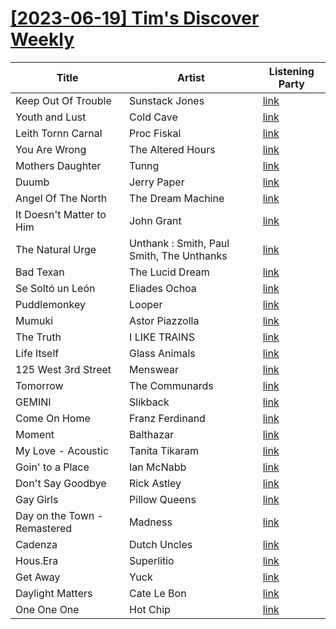 # [[2023-06-19] Tim's Discover Weekly](https://open.spotify.com/user/zachthehammer/playlist/4hipIYmLmi4QNYBH4S476k)

| Title | Artist | Listening Party |
| --- | --- | --- |
| Keep Out Of Trouble | Sunstack Jones | [link](https://timstwitterlisteningparty.com/pages/replay/feed_909.html) |
| Youth and Lust | Cold Cave | [link](https://timstwitterlisteningparty.com/pages/replay/feed_1181.html) |
| Leith Tornn Carnal | Proc Fiskal | [link](https://timstwitterlisteningparty.com/pages/replay/feed_1165.html) |
| You Are Wrong | The Altered Hours | [link](https://timstwitterlisteningparty.com/pages/replay/feed_992.html) |
| Mothers Daughter | Tunng | [link](https://timstwitterlisteningparty.com/pages/replay/feed_739.html) |
| Duumb | Jerry Paper | [link](https://timstwitterlisteningparty.com/pages/replay/feed_1054.html) |
| Angel Of The North | The Dream Machine | [link](https://timstwitterlisteningparty.com/pages/replay/feed_1259.html) |
| It Doesn't Matter to Him | John Grant | [link](https://timstwitterlisteningparty.com/pages/replay/feed_169.html) |
| The Natural Urge | Unthank : Smith, Paul Smith, The Unthanks | [link](https://timstwitterlisteningparty.com/pages/replay/feed_1219.html) |
| Bad Texan | The Lucid Dream | [link](https://timstwitterlisteningparty.com/pages/replay/feed_435.html) |
| Se Soltó un León | Eliades Ochoa | [link](https://timstwitterlisteningparty.com/pages/replay/feed_1273.html) |
| Puddlemonkey | Looper | [link](https://timstwitterlisteningparty.com/pages/replay/feed_318.html) |
| Mumuki | Astor Piazzolla | [link](https://timstwitterlisteningparty.com/pages/replay/feed_406.html) |
| The Truth | I LIKE TRAINS | [link](https://timstwitterlisteningparty.com/pages/replay/feed_441.html) |
| Life Itself | Glass Animals | [link](https://timstwitterlisteningparty.com/pages/replay/feed_470.html) |
| 125 West 3rd Street | Menswear | [link](https://timstwitterlisteningparty.com/pages/replay/feed_312.html) |
| Tomorrow | The Communards | [link](https://timstwitterlisteningparty.com/pages/replay/feed_633.html) |
| GEMINI | Slikback | [link](https://timstwitterlisteningparty.com/pages/replay/feed_343.html) |
| Come On Home | Franz Ferdinand | [link](https://timstwitterlisteningparty.com/pages/replay/feed_31.html) |
| Moment | Balthazar | [link](https://timstwitterlisteningparty.com/pages/replay/feed_676.html) |
| My Love - Acoustic | Tanita Tikaram | [link](https://timstwitterlisteningparty.com/pages/replay/feed_562.html) |
| Goin' to a Place | Ian McNabb | [link](https://timstwitterlisteningparty.com/pages/replay/feed_800.html) |
| Don't Say Goodbye | Rick Astley | [link](https://timstwitterlisteningparty.com/pages/replay/feed_1081.html) |
| Gay Girls | Pillow Queens | [link](https://timstwitterlisteningparty.com/pages/replay/feed_654.html) |
| Day on the Town - Remastered | Madness | [link](https://timstwitterlisteningparty.com/pages/replay/feed_445.html) |
| Cadenza | Dutch Uncles | [link](https://timstwitterlisteningparty.com/pages/replay/feed_808.html) |
| Hous.Era | Superlitio | [link](https://timstwitterlisteningparty.com/pages/replay/feed_304.html) |
| Get Away | Yuck | [link](https://timstwitterlisteningparty.com/pages/replay/feed_340.html) |
| Daylight Matters | Cate Le Bon | [link](https://timstwitterlisteningparty.com/pages/replay/feed_369.html) |
| One One One | Hot Chip | [link](https://timstwitterlisteningparty.com/pages/replay/feed_194.html) |

